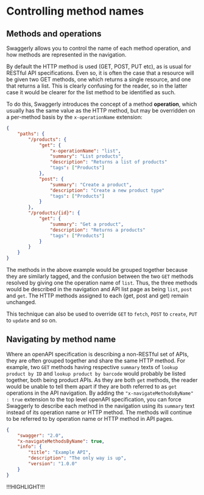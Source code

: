 # Controlling method names

## Methods and operations

Swaggerly allows you to control the name of each method operation, and how methods are represented in the navigation.

By default the HTTP method is used (GET, POST, PUT etc), as is usual for RESTful API specifications. Even so, it is
often the case that a resource will be given two GET methods, one which returns a single resource, and one that
returns a list. This is clearly confusing for the reader, so in the latter case it would be clearer for the list method
to be identified as such.

To do this, Swaggerly introduces the concept of a method **operation**, which usually has the same value as the
HTTP method, but may be overridden on a per-method basis by the `x-operationName` extension:

```json
{
    "paths": {
        "/products": {
            "get": {
                "x-operationName": "list",
                "summary": "List products",
                "description": "Returns a list of products"
                "tags": ["Products"]
            },
            "post": {
                "summary": "Create a product",
                "description": "Create a new product type"
                "tags": ["Products"]
            }
        },
        "/products/{id}": {
            "get": {
                "summary": "Get a product",
                "description": "Returns a products"
                "tags": ["Products"]
            }
        }
    }
}
```

The methods in the above example would be grouped together because they are similarly tagged, and the confusion between
the two `GET` methods resolved by giving one the operation name of `list`. Thus, the three methods would be described in the
navigation and API list page as being `list`, `post` and `get`. The HTTP methods assigned to each (get, post and get) remain unchanged.

This technique can also be used to override `GET` to `fetch`, `POST` to `create`, `PUT` to `update` and so on.

## Navigating by method name

Where an openAPI specification is describing a non-RESTful set of APIs, they are often grouped together and share the same
HTTP method. For example, two `GET` methods having respective `summary` texts of `lookup product by ID` and `lookup product by barcode` 
would probably be listed together, both being product APIs. As they are both `get` methods, the reader would be unable to tell them
apart if they are both referred to as `get` operations in the API navigation. By adding the `"x-navigateMethodsByName" : true` 
extension to the top level openAPI specification, you can force Swaggerly to describe each method in the navigation using its 
`summary` text instead of its operation name or HTTP method. The methods will continue to be referred to by operation name or
HTTP method in API pages.

```json
{
    "swagger": "2.0",
    "x-navigateMethodsByName": true,
    "info": {
        "title": "Example API",
        "description": "The only way is up",
        "version": "1.0.0"
    }
}
```
!!!HIGHLIGHT!!!
